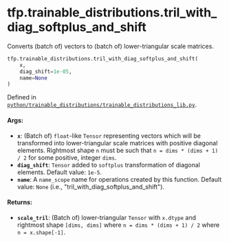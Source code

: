<div itemscope itemtype="http://developers.google.com/ReferenceObject">
<meta itemprop="name" content="tfp.trainable_distributions.tril_with_diag_softplus_and_shift" />
<meta itemprop="path" content="Stable" />
</div>

# tfp.trainable_distributions.tril_with_diag_softplus_and_shift

Converts (batch of) vectors to (batch of) lower-triangular scale matrices.

``` python
tfp.trainable_distributions.tril_with_diag_softplus_and_shift(
    x,
    diag_shift=1e-05,
    name=None
)
```



Defined in [`python/trainable_distributions/trainable_distributions_lib.py`](https://github.com/tensorflow/probability/tree/master/tensorflow_probability/python/trainable_distributions/trainable_distributions_lib.py).

<!-- Placeholder for "Used in" -->


#### Args:

* <b>`x`</b>: (Batch of) `float`-like `Tensor` representing vectors which will be
  transformed into lower-triangular scale matrices with positive diagonal
  elements. Rightmost shape `n` must be such that
  `n = dims * (dims + 1) / 2` for some positive, integer `dims`.
* <b>`diag_shift`</b>: `Tensor` added to `softplus` transformation of diagonal
  elements.
  Default value: `1e-5`.
* <b>`name`</b>: A `name_scope` name for operations created by this function.
  Default value: `None` (i.e., "tril_with_diag_softplus_and_shift").


#### Returns:

* <b>`scale_tril`</b>: (Batch of) lower-triangular `Tensor` with `x.dtype` and
  rightmost shape `[dims, dims]` where `n = dims * (dims + 1) / 2` where
  `n = x.shape[-1]`.